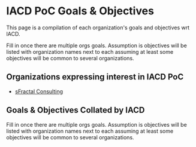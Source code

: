 # IACD PoC Goals & Objectives

This page is a compilation of each organization's goals and objectives wrt
IACD.

Fill in once there are multiple orgs goals.
Assumption is objectives will be listed with organization names next to each
assuming at least some objectives will be common to several organizations.

## Organizations expressing interest in IACD PoC
- [sFractal Consulting](./sFractalGoals.md)

## Goals & Objectives Collated by IACD
Fill in once there are multiple orgs goals.
Assumption is objectives will be listed with organization names next to each
assuming at least some objectives will be common to several organizations.
